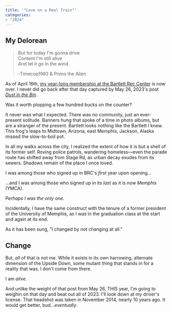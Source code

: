 ```yaml
---
title: '"Love on a Real Train"'
categories:
- "2024"
---
```


## My Delorean

>But for today I'm gonna drive   
Content I'm still alive   
And let it go in the wind   
>   
> -Timecop1983 & Primo the Alien

As of April 16th, [my year-long membership at the Bartlett Rec Center](/2023-04-18-the-hindsight-realization/) is now over. I never did go back after that day captured by May 26, 2023's post [*Dust in the Bin*](2023-05-26-dust-in-the-bin/).

Was it worth plopping a few hundred bucks on the counter?

It never was what I expected. There was no community, just an ever-present solitude. Banners hung that spoke of a time in photo albums, but are a stranger of the present.  Bartlett looks nothing like the Bartlett I knew. This frog's leaps to Midtown, Arizona, east Memphis, Jackson, Alaska missed the slow-to-boil pot. 

In all my walks across the city, I realized the extent of how it is but a shell of its former self. Roving police patrols, wandering homeless—even the parade route has shifted away from Stage Rd, as urban decay exudes from its sewers. Shadows remain of the place I once loved.

I was among those who signed up in BRC's *first* year upon opening... 

...and I was among those who signed up in its *last* as it is now *Memphis* (YMCA). 

*Perhaps I was the only one.* 

Incidentally, I have the same construct with the tenure of a former president of the University of Memphis, as I was in the graduation class at the start and again at its end. 

As it has been sung, "I changed by not changing at all."

## Change

But, *all* of that is not me. While it exists in its own harrowing, alternate dimension of the Upside Down, some mutant thing that stands in for a reality that was, I don't come from there.

I am *alive*.

And unlike the weight of that post from May 26, THIS year, I'm going to weighin on that day and beat out all of 2023. I'll look down at my driver's license. That headshot was taken in November 2014, nearly 10 years ago. It would get better, bud...*eventually*. 

